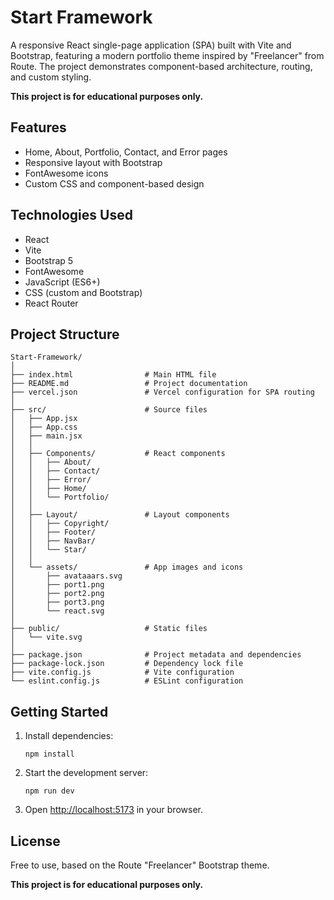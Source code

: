 # Start Framework

A responsive React single-page application (SPA) built with Vite and Bootstrap, featuring a modern portfolio theme inspired by "Freelancer" from Route. The project demonstrates component-based architecture, routing, and custom styling.

**This project is for educational purposes only.**

## Features

- Home, About, Portfolio, Contact, and Error pages
- Responsive layout with Bootstrap
- FontAwesome icons
- Custom CSS and component-based design

## Technologies Used

- React
- Vite
- Bootstrap 5
- FontAwesome
- JavaScript (ES6+)
- CSS (custom and Bootstrap)
- React Router

## Project Structure

```
Start-Framework/
│
├── index.html                # Main HTML file
├── README.md                 # Project documentation
├── vercel.json               # Vercel configuration for SPA routing
│
├── src/                      # Source files
│   ├── App.jsx
│   ├── App.css
│   ├── main.jsx
│   │
│   ├── Components/           # React components
│   │   ├── About/
│   │   ├── Contact/
│   │   ├── Error/
│   │   ├── Home/
│   │   └── Portfolio/
│   │
│   ├── Layout/               # Layout components
│   │   ├── Copyright/
│   │   ├── Footer/
│   │   ├── NavBar/
│   │   └── Star/
│   │
│   └── assets/               # App images and icons
│       ├── avataaars.svg
│       ├── port1.png
│       ├── port2.png
│       ├── port3.png
│       └── react.svg
│
├── public/                   # Static files
│   └── vite.svg
│
├── package.json              # Project metadata and dependencies
├── package-lock.json         # Dependency lock file
├── vite.config.js            # Vite configuration
└── eslint.config.js          # ESLint configuration
```

## Getting Started

1. Install dependencies:
   ```
   npm install
   ```
2. Start the development server:
   ```
   npm run dev
   ```
3. Open [http://localhost:5173](http://localhost:5173) in your browser.

## License

Free to use, based on the Route "Freelancer" Bootstrap theme.

**This project is for educational purposes only.**
